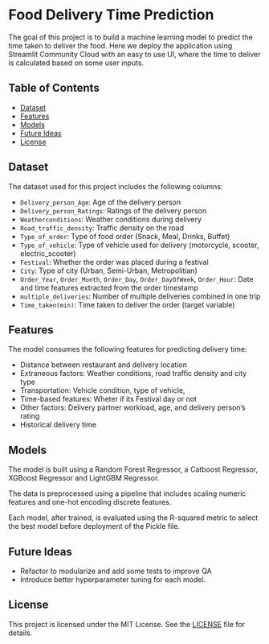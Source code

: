 # Food Delivery Time Prediction

The goal of this project is to build a machine learning model to predict the time taken to deliver the food. Here we deploy the application using Streamlit Community Cloud with an easy to use UI, where the time to deliver is calculated based on some user inputs.

## Table of Contents

- [Dataset](#dataset)
- [Features](#features)
- [Models](#models)
- [Future Ideas](#future-ideas)
- [License](#license)

## Dataset

The dataset used for this project includes the following columns:

- `Delivery_person_Age`: Age of the delivery person
- `Delivery_person_Ratings`: Ratings of the delivery person
- `Weatherconditions`: Weather conditions during delivery
- `Road_traffic_density`: Traffic density on the road
- `Type_of_order`: Type of food order (Snack, Meal, Drinks, Buffet)
- `Type_of_vehicle`: Type of vehicle used for delivery (motorcycle, scooter, electric_scooter)
- `Festival`: Whether the order was placed during a festival
- `City`: Type of city (Urban, Semi-Urban, Metropolitian)
- `Order_Year`, `Order_Month`, `Order_Day`, `Order_DayOfWeek`, `Order_Hour`: Date and time features extracted from the order timestamp
- `multiple_deliveries`: Number of multiple deliveries combined in one trip
- `Time_taken(min)`: Time taken to deliver the order (target variable)

## Features

The model consumes the following features for predicting delivery time:

- Distance between restaurant and delivery location
- Extraneous factors: Weather conditions, road traffic density and city type
- Transportation: Vehicle condition, type of vehicle,
- Time-based features: Wheter if its Festival day or not
- Other factors: Delivery partner workload, age, and delivery person’s rating
- Historical delivery time

## Models

The model is built using a Random Forest Regressor, a Catboost Regressor, XGBoost Regressor and LightGBM Regressor.

The data is preprocessed using a pipeline that includes scaling numeric features and one-hot encoding discrete features. 

Each model, after trained, is evaluated using the R-squared metric to select the best model before deployment of the Pickle file. 

## Future Ideas

- Refactor to modularize and add some tests to improve QA
- Introduce better hyperparameter tuning for each model.

## License

This project is licensed under the MIT License. See the [LICENSE](LICENSE) file for details.